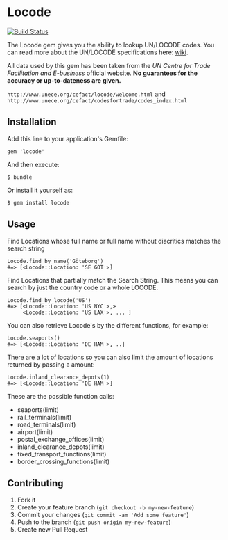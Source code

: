 # Locode

[![Build Status](https://travis-ci.org/niels-s/locode.png)](https://travis-ci.org/niels-s/locode)

The Locode gem gives you the ability to lookup UN/LOCODE codes. You can read more about the UN/LOCODE specifications here: [wiki](http://en.wikipedia.org/wiki/UN/LOCODE).

All data used by this gem has been taken from the *UN Centre for Trade Facilitation and E-business* official website. **No guarantees for the accuracy or up-to-dateness are given.**

`http://www.unece.org/cefact/locode/welcome.html` and `http://www.unece.org/cefact/codesfortrade/codes_index.html`

## Installation

Add this line to your application's Gemfile:

    gem 'locode'

And then execute:

    $ bundle

Or install it yourself as:

    $ gem install locode

## Usage

Find Locations whose full name or full name without diacritics matches the search string

	Locode.find_by_name('Göteborg')
  	#=> [<Locode::Location: 'SE GOT'>]

Find Locations that partially match the Search String. This means you can search by just the country code or a whole LOCODE.

	Locode.find_by_locode('US')
    #=> [<Locode::Location: 'US NYC'>,>
         <Locode::Location: 'US LAX'>, ... ]

You can also retrieve Locode's by the different functions, for example:

	Locode.seaports()
	#=> [<Locode::Location: 'DE HAM'>, ..]

There are a lot of locations so you can also limit the amount of locations returned by passing a amount:

	Locode.inland_clearance_depots(1)
	#=> [<Locode::Location: 'DE HAM'>]

These are the possible function calls:

* seaports(limit)
* rail_terminals(limit)
* road_terminals(limit)
* airport(limit)
* postal_exchange_offices(limit)
* inland_clearance_depots(limit)
* fixed_transport_functions(limit)
* border_crossing_functions(limit)


## Contributing

1. Fork it
2. Create your feature branch (`git checkout -b my-new-feature`)
3. Commit your changes (`git commit -am 'Add some feature'`)
4. Push to the branch (`git push origin my-new-feature`)
5. Create new Pull Request
